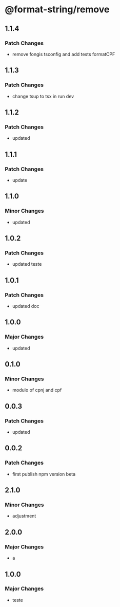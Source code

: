 # @format-string/remove

## 1.1.4

### Patch Changes

- remove fongis tsconfig and add tests formatCPF

## 1.1.3

### Patch Changes

- change tsup to tsx in run dev

## 1.1.2

### Patch Changes

- updated

## 1.1.1

### Patch Changes

- update

## 1.1.0

### Minor Changes

- updated

## 1.0.2

### Patch Changes

- updated teste

## 1.0.1

### Patch Changes

- updated doc

## 1.0.0

### Major Changes

- updated

## 0.1.0

### Minor Changes

- modulo of cpnj and cpf

## 0.0.3

### Patch Changes

- updated

## 0.0.2

### Patch Changes

- first publish npm version beta

## 2.1.0

### Minor Changes

- adjustment

## 2.0.0

### Major Changes

- a

## 1.0.0

### Major Changes

- teste
